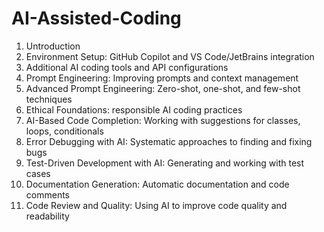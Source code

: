 # AI-Assisted-Coding
1. Untroduction
2. Environment Setup: GitHub Copilot and VS Code/JetBrains integration
3. Additional AI coding tools and API configurations
4. Prompt Engineering: Improving prompts and context management
5. Advanced Prompt Engineering: Zero-shot, one-shot, and few-shot techniques
6. Ethical Foundations: responsible AI coding practices
7. AI-Based Code Completion: Working with suggestions for classes, loops, conditionals
8. Error Debugging with AI: Systematic approaches to finding and fixing bugs
9. Test-Driven Development with AI: Generating and working with test cases
10. Documentation Generation: Automatic documentation and code comments
11. Code Review and Quality: Using AI to improve code quality and readability
